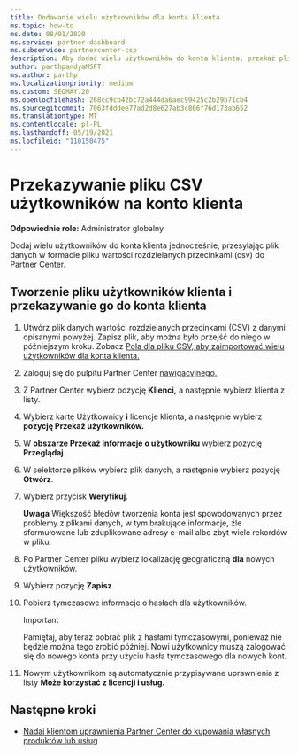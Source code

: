 ```yaml
---
title: Dodawanie wielu użytkowników dla konta klienta
ms.topic: how-to
ms.date: 08/01/2020
ms.service: partner-dashboard
ms.subservice: partnercenter-csp
description: Aby dodać wielu użytkowników do konta klienta, przekaż plik danych do usługi Partner Center format pliku wartości rozdzielanych przecinkami (csv).
author: parthpandyaMSFT
ms.author: parthp
ms.localizationpriority: medium
ms.custom: SEOMAY.20
ms.openlocfilehash: 268cc9cb42bc72a444da6aec99425c2b29b71cb4
ms.sourcegitcommit: 7063fdddee77ad2d8e627ab3c806f76d173ab652
ms.translationtype: MT
ms.contentlocale: pl-PL
ms.lasthandoff: 05/19/2021
ms.locfileid: "110150475"
---
```

# <a name="upload-a-csv-file-of-users-to-a-customers-account"></a>Przekazywanie pliku CSV użytkowników na konto klienta


**Odpowiednie role:** Administrator globalny

Dodaj wielu użytkowników do konta klienta jednocześnie, przesyłając plik danych w formacie pliku wartości rozdzielanych przecinkami (csv) do Partner Center. 

## <a name="create-the-file-of-customer-users-and-upload-to-customer-account"></a>Tworzenie pliku użytkowników klienta i przekazywanie go do konta klienta

1. Utwórz plik danych wartości rozdzielanych przecinkami (CSV) z danymi opisanymi powyżej. Zapisz plik, aby można było przejść do niego w późniejszym kroku. Zobacz [Pola dla pliku CSV, aby zaimportować wielu użytkowników dla konta klienta.](file-customer-users.md) 

2. Zaloguj się do pulpitu Partner Center [nawigacyjnego.](https://partner.microsoft.com/dashboard)

3. Z Partner Center wybierz pozycję **Klienci,** a następnie wybierz klienta z listy.

4. Wybierz kartę Użytkownicy **i** licencje klienta, a następnie wybierz **pozycję Przekaż użytkowników.**

5. W **obszarze Przekaż informacje o użytkowniku** wybierz pozycję **Przeglądaj.**

6. W selektorze plików wybierz plik danych, a następnie wybierz pozycję **Otwórz**.

7. Wybierz przycisk **Weryfikuj**.

    **Uwaga**  Większość błędów tworzenia konta jest spowodowanych przez problemy z plikami danych, w tym brakujące informacje, źle sformułowane lub zduplikowane adresy e-mail albo zbyt wiele rekordów w pliku.

8. Po Partner Center pliku wybierz lokalizację geograficzną **dla** nowych użytkowników.
9. Wybierz pozycję **Zapisz**.
10. Pobierz tymczasowe informacje o hasłach dla użytkowników.

    >[!IMPORTANT]
    > Pamiętaj, aby teraz pobrać plik z hasłami tymczasowymi, ponieważ nie będzie można tego zrobić później. Nowi użytkownicy muszą zalogować się do nowego konta przy użyciu hasła tymczasowego dla nowych kont.

11. Nowym użytkownikom są automatycznie przypisywane uprawnienia z listy **Może korzystać z licencji i usług.** 

## <a name="next-steps"></a>Następne kroki

- [Nadaj klientom uprawnienia Partner Center do kupowania własnych produktów lub usług](give-customers-permission.md)
